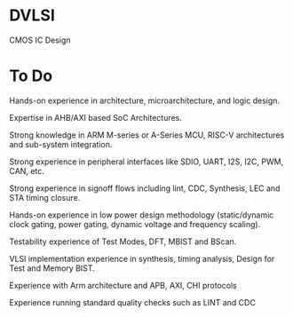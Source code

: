 # DVLSI
CMOS IC Design

# To Do

Hands-on experience in architecture, microarchitecture, and logic design.

Expertise in AHB/AXI based SoC Architectures.

Strong knowledge in ARM M-series or A-Series MCU, RISC-V architectures and sub-system integration.

Strong experience in peripheral interfaces like SDIO, UART, I2S, I2C, PWM, CAN, etc.

Strong experience in signoff flows including lint, CDC, Synthesis, LEC and STA timing closure.

Hands-on experience in low power design methodology (static/dynamic clock gating, power gating, dynamic voltage and frequency scaling).

Testability experience of Test Modes, DFT, MBIST and BScan.

VLSI implementation experience in synthesis, timing analysis, Design for Test and Memory BIST.

Experience with Arm architecture and APB, AXI, CHI protocols

Experience running standard quality checks such as LINT and CDC
